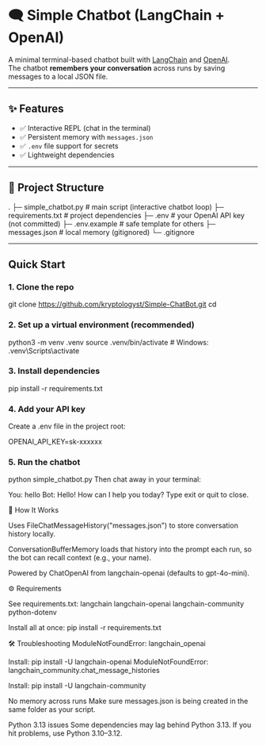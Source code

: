 # 🗨️ Simple Chatbot (LangChain + OpenAI)

A minimal terminal-based chatbot built with [LangChain](https://www.langchain.com/) and [OpenAI](https://platform.openai.com/).  
The chatbot **remembers your conversation** across runs by saving messages to a local JSON file.

---

## ✨ Features

- ✅ Interactive REPL (chat in the terminal)  
- ✅ Persistent memory with `messages.json`  
- ✅ `.env` file support for secrets  
- ✅ Lightweight dependencies  

---

## 📂 Project Structure

.
├─ simple_chatbot.py # main script (interactive chatbot loop)
├─ requirements.txt # project dependencies
├─ .env # your OpenAI API key (not committed)
├─ .env.example # safe template for others
├─ messages.json # local memory (gitignored)
└─ .gitignore

---

## Quick Start

### 1. Clone the repo

git clone https://github.com/kryptologyst/Simple-ChatBot.git
cd <your-repo>

### 2. Set up a virtual environment (recommended)
 
python3 -m venv .venv
source .venv/bin/activate  # Windows: .venv\Scripts\activate

### 3. Install dependencies
 
pip install -r requirements.txt

### 4. Add your API key
Create a .env file in the project root:
 
OPENAI_API_KEY=sk-xxxxxx
 
### 5. Run the chatbot
 
python simple_chatbot.py
Then chat away in your terminal:
 
You: hello
Bot: Hello! How can I help you today?
Type exit or quit to close.


🧠 How It Works

Uses FileChatMessageHistory("messages.json") to store conversation history locally.

ConversationBufferMemory loads that history into the prompt each run, so the bot can recall context (e.g., your name).

Powered by ChatOpenAI from langchain-openai (defaults to gpt-4o-mini).


⚙️ Requirements

See requirements.txt:
langchain
langchain-openai
langchain-community
python-dotenv

Install all at once:
pip install -r requirements.txt


🛠 Troubleshooting
ModuleNotFoundError: langchain_openai

Install:
pip install -U langchain-openai
ModuleNotFoundError: langchain_community.chat_message_histories

Install:
pip install -U langchain-community

No memory across runs
Make sure messages.json is being created in the same folder as your script.

Python 3.13 issues
Some dependencies may lag behind Python 3.13. If you hit problems, use Python 3.10–3.12.
